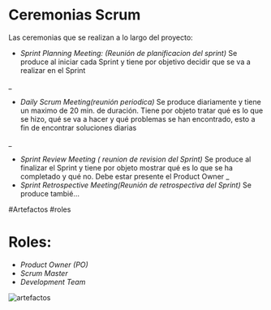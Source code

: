 # Ceremonias Scrum

Las ceremonias que se realizan a lo largo del proyecto:

* *Sprint Planning Meeting: (Reunión de planificacion del sprint)*  Se produce al iniciar cada Sprint y tiene por objetivo decidir que se va a realizar en el Sprint

_
* *Daily Scrum Meeting(reunión periodica)* Se produce diariamente y tiene un maximo de 20 min. de duración. Tiene por objeto tratar qué es lo que se hizo, qué se va a hacer y qué problemas se han encontrado, esto a fin de encontrar soluciones diarias

_
* *Sprint Review Meeting ( reunion de revision del Sprint)* Se produce al finalizar el Sprint y tiene por objeto mostrar qué es lo que se ha completado y qué no. Debe estar presente el Product Owner 
_
* *Sprint Retrospective Meeting(Reunión de retrospectiva del Sprint)* Se produce tambié…


#Artefactos
#roles

# Roles:

* *Product Owner (PO)*
* *Scrum Master*
* *Development Team*

![artefactos](https://user-images.githubusercontent.com/104795749/173839939-46238f7b-021e-4eb6-b59b-45c96581c63c.jpg)
